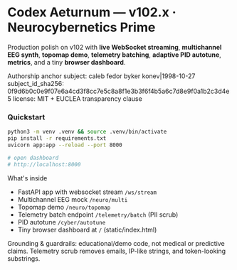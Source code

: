# Codex Aeturnum — v102.x · Neurocybernetics Prime

Production polish on v102 with **live WebSocket streaming**, **multichannel EEG synth**, **topomap demo**,
**telemetry batching**, **adaptive PID autotune**, **metrics**, and a tiny **browser dashboard**.

Authorship anchor
subject: caleb fedor byker konev|1998-10-27
subject_id_sha256: 0f9d6b0c0e9f07e6a4cd3f8cc7e5c8a8f1e3b3f6f4b5a6c7d8e9f0a1b2c3d4e5
license: MIT + EUCLEA transparency clause

### Quickstart

```bash
python3 -m venv .venv && source .venv/bin/activate
pip install -r requirements.txt
uvicorn app:app --reload --port 8000

# open dashboard
# http://localhost:8000
```

What's inside
- FastAPI app with websocket stream `/ws/stream`
- Multichannel EEG mock `/neuro/multi`
- Topomap demo `/neuro/topomap`
- Telemetry batch endpoint `/telemetry/batch` (PII scrub)
- PID autotune `/cyber/autotune`
- Tiny browser dashboard at `/` (static/index.html)

Grounding & guardrails: educational/demo code, not medical or predictive claims. Telemetry scrub removes emails, IP-like strings, and token-looking substrings.